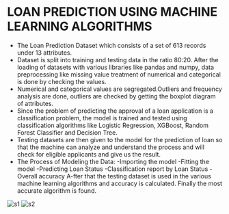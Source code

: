 # LOAN PREDICTION USING MACHINE LEARNING ALGORITHMS

- The Loan Prediction Dataset which consists of a set of 613 records under 13 attributes. 
- Dataset is split into training and testing data in the ratio 80:20. After the loading of datasets with various libraries like pandas and numpy, data preprocessing like missing value treatment of numerical and categorical is done by checking the values. 
- Numerical and categorical values are segregated.Outliers and frequency analysis are done, outliers are checked by getting the boxplot diagram of attributes. 
- Since the problem of predicting the approval of a loan application is a classification problem, the model is trained and tested using classification algorithms like Logistic Regression, XGBoost, Random Forest Classifier and Decision Tree. 
- Testing datasets are then given to the model for the prediction of loan so that the machine can analyze and understand the process and will check for eligible applicants and give us the result.
- The Process of Modeling the Data:
   -Importing the model
   -Fitting the model
   -Predicting Loan Status
   -Classification report by Loan Status
   -Overall accuracy
A-fter that the testing dataset is used in the various machine learning algorithms and accuracy is calculated. Finally the most accurate algorithm is found.  


![s1](https://user-images.githubusercontent.com/82106569/174936481-551ec97a-c990-407c-91ab-3cafa4062fdc.png)
![s2](https://user-images.githubusercontent.com/82106569/174936500-bdcafc94-8484-447e-b99a-302852b31c28.png)
